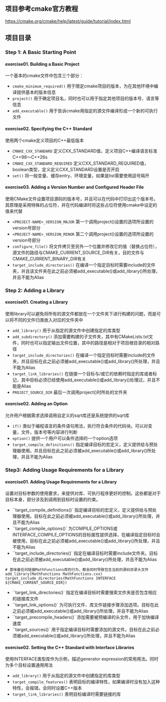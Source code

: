 ## 项目参考cmake官方教程
https://cmake.org/cmake/help/latest/guide/tutorial/index.html

## 项目目录
### Step 1: A Basic Starting Point
#### exercise01. Building a Basic Project
一个基本的cmake文件中包含三个部分：
* `cmake_minimum_required()` 用于限定cmake项目的版本，为在其他环境中编译提供基本的版本信息
* `project()` 用于确定项目名，同时也可以用于指定其他项目的版本号、语言等信息
* `add_executable()` 用于告诉cmake用指定的源文件编译形成一个新的可执行文件
#### exercise02. Specifying the C++ Standard
使用两个cmake定义项目的C++最低版本
* `CMAKE_CXX_STANDARD` 定义CXX_STANDARD值，定义项目C++编译语言标准C++98～C++26s
* `CMAKE_CXX_STANDARD_REQUIRED` 定义CXX_STANDARD_REQUIRED值，boolean类型，定义定义CXX_STANDARD设置是否开启
* `set()` 将一般变量、缓存entry、环境变量，如果是list需要使用逗号隔开
#### exercise03. Adding a Version Number and Configured Header File
使用CMake文件设置项目源码的版本号，并且可以在代码中打印出这个版本号。 
其原理是采用特殊的占位符，并在代码编译时将这些占位符使用cmake中设定的值来代替
* `<PROJECT-NAME>_VERSION_MAJOR` 第一个调用project()设置的<PROJECT-NAME>选项所设置的version号部分
* `<PROJECT-NAME>_VERSION_MINOR` 第二个调用project()设置的<PROJECT-NAME>选项所设置的version号部分
* `configure_file()` 将文件拷贝至另外一个位置并修改它的值（替换占位符），源文件的路径与CMAKE_CURRENT_SOURCE_DIR有关，目的文件与CMAKE_CURRENT_BINARY_DIR有关
* `target_include_directories()`  在编译一个指定目标时需要include的文件夹，并且该文件夹在此之前必须被add_executable()或add_library()所处理，并且不能为Alias

### Step 2: Adding a Library
#### exercise01. Creating a Library
使用library可以避免将所有的源文件都放在一个文件夹下进行构建的问题，而是可以将不同的文件归类放入对应的文件夹中
* `add_library()` 用于从指定的源文件中创建指定的库类型
* `add_subdirectory()` 添加需要构建的子文件夹，其中有CMakeLists.txt文件，同时也可以指定输出文件位置，其中的路径是相对于项目根目录的相对路径
* `target_include_directories()` 在编译一个指定目标时需要include的文件夹，并且目标在此之前必须被add_executable()或add_library()所处理，并且不能为Alias
* `target_link_libraries()` 在链接一个目标与/或它的依赖时指定的库或者标记，其中目标必须已经使用add_executable()或add_library()处理过，并且不能是Alias
* `PROJECT_SOURCE_DIR` 最后一次调用project()时所处的文件夹
#### exercise02. Adding an Option
允许用户根据需求选择调用自定义的sqrt库还是系统提供的sqrt库
* `if()` 类似于编程语言的条件语句用法，执行符合条件的代码块。可以对变量，文件，版本号等内容进行判断
* `option()` 提供一个用户可以条件选择的一个option选项
* `target_compile_definitions()` 指定编译目标的宏定义，定义提供给与预处理器使用。并且目标在此之前必须被add_executable()或add_library()所处理，并且不能为Alias

### Step3: Adding Usage Requirements for a Library
#### exercise01. Adding Usage Requirements for a Library
设置对目标参数的使用要求，来提供对库、可执行程序更好的控制。这些都是对于目标本身，部分涉及到调用到目标时设置的约束。
* ``target_compile_definitions()` 指定编译目标的宏定义，定义提供给与预处理器使用。目标在此之前必须被add_executable()或add_library()所处理，并且不能为Alias
* ``target_compile_options()` 为COMPILE_OPTIONS或INTERFACE_COMPILE_OPTIONS的目标属性提供选择，在编译指定目标时会被使用，目标在此之前必须被add_executable()或add_library()所处理，并且不能为Alias
* ``target_include_directories()` 指定在编译目标时需要include文件夹。目标在此之前必须被add_executable()或add_library()所处理，并且不能为Alias
```
# 意味着任何链接MathFunctions库的行为，都会同时导致包含当前的源码目录头文件
add_library(MathFunctions MathFunctions.cxx)
target_include_directories(MathFunctions INTERFACE ${CMAKE_CURRENT_SOURCE_DIR})
```
* ``target_link_directories()` 指定在编译目标时需要搜索文件夹是否包含相应的链接库文件
* ``target_link_options()` 为可执行文件、库文件链接步骤添加选项。目标在此之前必须被add_executable()或add_library()所处理，并且不能为Alias
* ``target_precompile_headers()` 添加需要被预编译的头文件，用于加快编译速度
* ``target_sources()` 用于指定编译目标时需要添加的源文件。目标在此之前必须被add_executable()或add_library()所处理，并且不能为Alias
#### exercise02. Setting the C++ Standard with Interface Libraries
使用INTERFACE类型库作为示例，描述generator expression的常用用法。同时为多个目标设置通用用法
* `add_library()` 用于从指定的源文件中创建指定的库类型
* `target_compile_features()` 表明目标的编译特性，如果编译时没有加入这种特性，会报错。会同时设置C++版本
* `target_link_libraries()` 表明目标编译时需要链接的库
